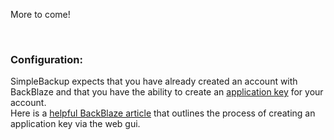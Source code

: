 More to come!  

<br>

### Configuration:
SimpleBackup expects that you have already created an account with BackBlaze and that you have the ability to create an [application key](https://www.backblaze.com/b2/docs/application_keys.html) for your account.  
Here is a [helpful BackBlaze article](https://help.backblaze.com/hc/en-us/articles/360052129034-Creating-and-Managing-Application-Keys) that outlines the process of creating an application key via the web gui.  
